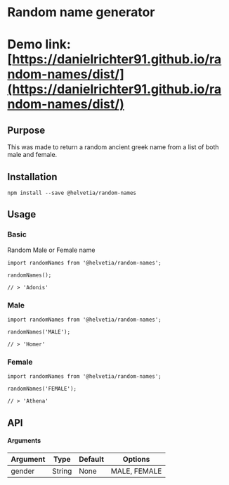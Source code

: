# Random name generator

# Demo link: [https://danielrichter91.github.io/random-names/dist/](https://danielrichter91.github.io/random-names/dist/)

## Purpose

This was made to return a random ancient greek name from a list of both male and female.


## Installation

`npm install --save @helvetia/random-names`

## Usage

### Basic
Random Male or Female name
```
import randomNames from '@helvetia/random-names';

randomNames();

// > 'Adonis'
```

### Male
```
import randomNames from '@helvetia/random-names';

randomNames('MALE');

// > 'Homer'
```

### Female
```
import randomNames from '@helvetia/random-names';

randomNames('FEMALE');

// > 'Athena'
```

## API

#### Arguments

| Argument | Type   | Default | Options      |
| -------- | ------ | ------- | -------      |
| gender   | String | None    | MALE, FEMALE |
